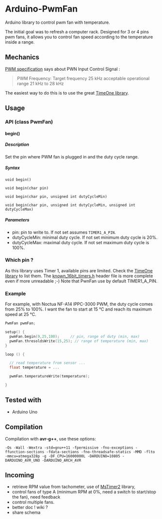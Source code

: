 # Arduino-PwmFan

Arduino library to control pwm fan with temperature.


The initial goal was to refresh a computer rack. Designed for 3 or 4 pins pwm fans, it allows you to control fan speed according to the temperature inside a range.


## Mechanics

[PWM specification](http://www.formfactors.org/developer/specs/4_Wire_PWM_Spec.pdf) says about PWN Input Control Signal :
> PWM Frequency: Target frequency 25 kHz acceptable operational range 21 kHz to 28 kHz

The easiest way to do this is to use the great [TimeOne library](https://www.pjrc.com/teensy/td_libs_TimerOne.html).


## Usage

### API (class PwmFan)
#### begin()

##### Description

Set the pin where PWM fan is plugged in and the duty cycle range.

##### Syntax

`void begin()`

`void begin(char pin)`

`void begin(char pin, unsigned int dutyCycleMin)`

`void begin(char pin, unsigned int dutyCycleMin, unsigned int dutyCycleMax)`

##### Parameters

* pin: pin to write to. If not set assumes `TIMER1_A_PIN`.
* dutyCycleMin: minimal duty cycle. If not set minimum duty cycle is 20%.
* dutyCycleMax: maximal duty cycle. If not set maximum duty cycle is 100%.



### Which pin ?

As this library uses Timer 1, available pins are limited. Check the [TimeOne library](https://www.pjrc.com/teensy/td_libs_TimerOne.html) to list them.
The [known_16bit_timers.h](https://github.com/PaulStoffregen/TimerOne/blob/master/config/known_16bit_timers.h) header file is more complete even if more unreadable ;-) Note that PwnFan use by default TIMER1_A_PIN.


### Example

For example, with Noctua NF-A14 IPPC-3000 PWM, the duty cycle comes from 25% to 100%. I want the fan to start at 15 °C and reach its maximum speed at 25 °C.

~~~ cpp
PwmFan pwmFan;

setup() {
  pwmFan.begin(9,25,100);     // pin, range of duty (min, max)
  pwmFan.thresoldsWrite(15,25); // range of temperature (min, max)
}

loop () {

  // read temperature from sensor ...
  float temperature = ...

  pwmFan.temperatureWrite(temperature);

}
~~~

## Tested with

* Arduino Uno

## Compilation

Compilation with **avr-g++**, use these options:

`-Os -Wall -Wextra -std=gnu++11 -fpermissive -fno-exceptions -ffunction-sections -fdata-sections -fno-threadsafe-statics -MMD -flto -mmcu=atmega328p -g -DF_CPU=16000000L -DARDUINO=10805 -DARDUINO_AVR_UNO -DARDUINO_ARCH_AVR`

## Incoming

- retrieve RPM value from tachometer, use of [MsTimer2](http://playground.arduino.cc/Main/MsTimer2) library,
- control fans of type A (minimum RPM at 0%, need a switch to start/stop the fan), need feedback
- control multiple fans.
- better doc ! wiki ?
- share schema
